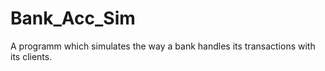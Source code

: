 # Bank_Acc_Sim
A programm which simulates the way a bank handles its transactions with its clients.
